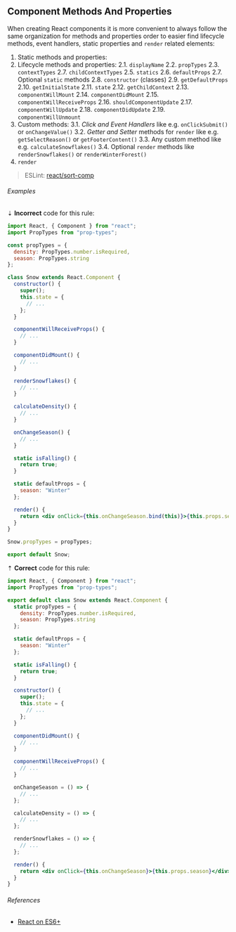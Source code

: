 ## Component Methods And Properties

When creating React components it is more convenient to always follow the same organization for methods and properties order to easier find lifecycle methods, event handlers, static properties and `render` related elements:

1. Static methods and properties:
2. Lifecycle methods and properties:
   2.1. `displayName`
   2.2. `propTypes`
   2.3. `contextTypes`
   2.7. `childContextTypes`
   2.5. `statics`
   2.6. `defaultProps`
   2.7. Optional `static` methods
   2.8. `constructor` (classes)
   2.9. `getDefaultProps`
   2.10. `getInitialState`
   2.11. `state`
   2.12. `getChildContext`
   2.13. `componentWillMount`
   2.14. `componentDidMount`
   2.15. `componentWillReceiveProps`
   2.16. `shouldComponentUpdate`
   2.17. `componentWillUpdate`
   2.18. `componentDidUpdate`
   2.19. `componentWillUnmount`
3. Custom methods:
   3.1. _Click and Event Handlers_ like e.g. `onClickSubmit()` or `onChangeValue()`
   3.2. _Getter and Setter_ methods for `render` like e.g. `getSelectReason()` or `getFooterContent()`
   3.3. Any custom method like e.g. `calculateSnowflakes()`
   3.4. Optional `render` methods like `renderSnowflakes()` or `renderWinterForest()`
4. `render`

> ESLint: [react/sort-comp][eslint-react/sort-comp]

###### Examples

⇣ **Incorrect** code for this rule:

```jsx
import React, { Component } from "react";
import PropTypes from "prop-types";

const propTypes = {
  density: PropTypes.number.isRequired,
  season: PropTypes.string
};

class Snow extends React.Component {
  constructor() {
    super();
    this.state = {
      // ...
    };
  }

  componentWillReceiveProps() {
    // ...
  }

  componentDidMount() {
    // ...
  }

  renderSnowflakes() {
    // ...
  }

  calculateDensity() {
    // ...
  }

  onChangeSeason() {
    // ...
  }

  static isFalling() {
    return true;
  }

  static defaultProps = {
    season: "Winter"
  };

  render() {
    return <div onClick={this.onChangeSeason.bind(this)}>{this.props.season}</div>;
  }
}

Snow.propTypes = propTypes;

export default Snow;
```

⇡ **Correct** code for this rule:

```jsx
import React, { Component } from "react";
import PropTypes from "prop-types";

export default class Snow extends React.Component {
  static propTypes = {
    density: PropTypes.number.isRequired,
    season: PropTypes.string
  };

  static defaultProps = {
    season: "Winter"
  };

  static isFalling() {
    return true;
  }

  constructor() {
    super();
    this.state = {
      // ...
    };
  }

  componentDidMount() {
    // ...
  }

  componentWillReceiveProps() {
    // ...
  }

  onChangeSeason = () => {
    // ...
  };

  calculateDensity = () => {
    // ...
  };

  renderSnowflakes = () => {
    // ...
  };

  render() {
    return <div onClick={this.onChangeSeason}>{this.props.season}</div>;
  }
}
```

###### References

- [React on ES6+][ref-babel-react_es6_plus]

[eslint-react/sort-comp]: https://github.com/yannickcr/eslint-plugin-react/blob/master/docs/rules/sort-comp.md
[ref-babel-react_es6_plus]: https://babeljs.io/blog/2015/06/07/react-on-es6-plus#property-initializers
